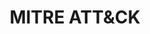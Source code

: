---
title: MITRE ATT&CK
description: a globally-accessible knowledge base of adversary tactics and techniques based on real-world observations.
url: https://attack.mitre.org/
image:
    # url: '/assets/images/cafe.png'
    # alt: 'Cafe'
tags: ['advisory', 'threat-intelligence']
listedDate: 2023-11-08
published: true
---